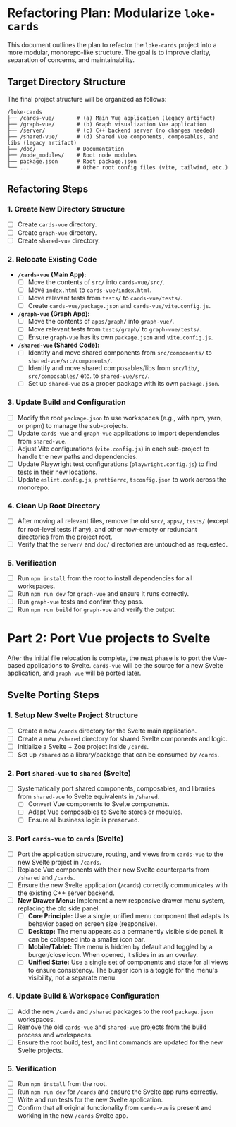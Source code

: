 # Refactoring Plan: Modularize `loke-cards`

This document outlines the plan to refactor the `loke-cards` project into a more modular, monorepo-like structure. The goal is to improve clarity, separation of concerns, and maintainability.

## Target Directory Structure

The final project structure will be organized as follows:

```
/loke-cards
├── /cards-vue/       # (a) Main Vue application (legacy artifact)
├── /graph-vue/       # (b) Graph visualization Vue application
├── /server/          # (c) C++ backend server (no changes needed)
├── /shared-vue/      # (d) Shared Vue components, composables, and libs (legacy artifact)
├── /doc/             # Documentation
├── /node_modules/    # Root node modules
├── package.json      # Root package.json
└── ...               # Other root config files (vite, tailwind, etc.)
```

## Refactoring Steps

### 1. Create New Directory Structure

*   [ ] Create `cards-vue` directory.
*   [ ] Create `graph-vue` directory.
*   [ ] Create `shared-vue` directory.

### 2. Relocate Existing Code

*   **`/cards-vue` (Main App):**
    *   [ ] Move the contents of `src/` into `cards-vue/src/`.
    *   [ ] Move `index.html` to `cards-vue/index.html`.
    *   [ ] Move relevant tests from `tests/` to `cards-vue/tests/`.
    *   [ ] Create `cards-vue/package.json` and `cards-vue/vite.config.js`.

*   **`/graph-vue` (Graph App):**
    *   [ ] Move the contents of `apps/graph/` into `graph-vue/`.
    *   [ ] Move relevant tests from `tests/graph/` to `graph-vue/tests/`.
    *   [ ] Ensure `graph-vue` has its own `package.json` and `vite.config.js`.

*   **`/shared-vue` (Shared Code):**
    *   [ ] Identify and move shared components from `src/components/` to `shared-vue/src/components/`.
    *   [ ] Identify and move shared composables/libs from `src/lib/`, `src/composables/` etc. to `shared-vue/src/`.
    *   [ ] Set up `shared-vue` as a proper package with its own `package.json`.

### 3. Update Build and Configuration

*   [ ] Modify the root `package.json` to use workspaces (e.g., with npm, yarn, or pnpm) to manage the sub-projects.
*   [ ] Update `cards-vue` and `graph-vue` applications to import dependencies from `shared-vue`.
*   [ ] Adjust Vite configurations (`vite.config.js`) in each sub-project to handle the new paths and dependencies.
*   [ ] Update Playwright test configurations (`playwright.config.js`) to find tests in their new locations.
*   [ ] Update `eslint.config.js`, `prettierrc`, `tsconfig.json` to work across the monorepo.

### 4. Clean Up Root Directory

*   [ ] After moving all relevant files, remove the old `src/`, `apps/`, `tests/` (except for root-level tests if any), and other now-empty or redundant directories from the project root.
*   [ ] Verify that the `server/` and `doc/` directories are untouched as requested.

### 5. Verification

*   [ ] Run `npm install` from the root to install dependencies for all workspaces.
*   [ ] Run `npm run dev` for `graph-vue` and ensure it runs correctly.
*   [ ] Run `graph-vue` tests and confirm they pass.
*   [ ] Run `npm run build` for `graph-vue` and verify the output.

# Part 2: Port Vue projects to Svelte

After the initial file relocation is complete, the next phase is to port the Vue-based applications to Svelte. `cards-vue` will be the source for a new Svelte application, and `graph-vue` will be ported later.

## Svelte Porting Steps

### 1. Setup New Svelte Project Structure

*   [ ] Create a new `/cards` directory for the Svelte main application.
*   [ ] Create a new `/shared` directory for shared Svelte components and logic.
*   [ ] Initialize a Svelte + Zoe project inside `/cards`.
*   [ ] Set up `/shared` as a library/package that can be consumed by `/cards`.

### 2. Port `shared-vue` to `shared` (Svelte)

*   [ ] Systematically port shared components, composables, and libraries from `shared-vue` to Svelte equivalents in `/shared`.
    *   [ ] Convert Vue components to Svelte components.
    *   [ ] Adapt Vue composables to Svelte stores or modules.
    *   [ ] Ensure all business logic is preserved.

### 3. Port `cards-vue` to `cards` (Svelte)

*   [ ] Port the application structure, routing, and views from `cards-vue` to the new Svelte project in `/cards`.
*   [ ] Replace Vue components with their new Svelte counterparts from `/shared` and `/cards`.
*   [ ] Ensure the new Svelte application (`/cards`) correctly communicates with the existing C++ server backend.
*   [ ] **New Drawer Menu:** Implement a new responsive drawer menu system, replacing the old side panel.
    *   [ ] **Core Principle:** Use a single, unified menu component that adapts its behavior based on screen size (responsive).
    *   [ ] **Desktop:** The menu appears as a permanently visible side panel. It can be collapsed into a smaller icon bar.
    *   [ ] **Mobile/Tablet:** The menu is hidden by default and toggled by a burger/close icon. When opened, it slides in as an overlay.
    *   [ ] **Unified State:** Use a single set of components and state for all views to ensure consistency. The burger icon is a toggle for the menu's visibility, not a separate menu.

### 4. Update Build & Workspace Configuration

*   [ ] Add the new `/cards` and `/shared` packages to the root `package.json` workspaces.
*   [ ] Remove the old `cards-vue` and `shared-vue` projects from the build process and workspaces.
*   [ ] Ensure the root build, test, and lint commands are updated for the new Svelte projects.

### 5. Verification

*   [ ] Run `npm install` from the root.
*   [ ] Run `npm run dev` for `/cards` and ensure the Svelte app runs correctly.
*   [ ] Write and run tests for the new Svelte application.
*   [ ] Confirm that all original functionality from `cards-vue` is present and working in the new `/cards` Svelte app.
